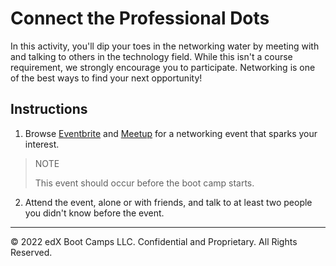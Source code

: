 # Connect the Professional Dots

In this activity, you'll dip your toes in the networking water by meeting with and talking to others in the technology field. While this isn't a course requirement, we strongly encourage you to participate. Networking is one of the best ways to find your next opportunity!

## Instructions

1. Browse [Eventbrite](https://www.eventbrite.com/) and [Meetup](http://meetup.com/) for a networking event that sparks your interest.

> NOTE
>
> This event should occur before the boot camp starts.

2. Attend the event, alone or with friends, and talk to at least two people you didn't know before the event.

---
© 2022 edX Boot Camps LLC. Confidential and Proprietary. All Rights Reserved.